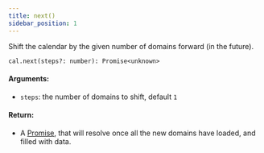 ```yaml
---
title: next()
sidebar_position: 1
---
```


Shift the calendar by the given number of domains forward (in the future).

```
cal.next(steps?: number): Promise<unknown>
```

#### Arguments:

- `steps`: the number of domains to shift, default `1`

#### Return:

- A [Promise](https://developer.mozilla.org/en-US/docs/Web/JavaScript/Reference/Global_Objects/Promise), that will resolve once all the new domains have loaded, and filled with data.
